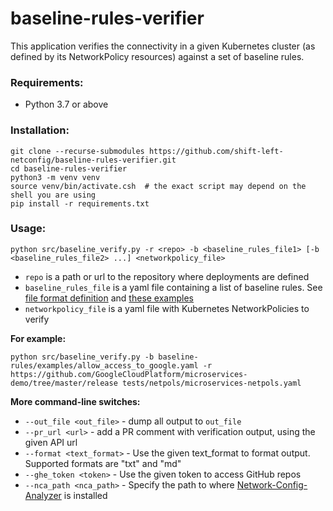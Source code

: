 # baseline-rules-verifier
This application verifies the connectivity in a given Kubernetes cluster
(as defined by its NetworkPolicy resources) against a set of baseline rules.

### Requirements:

* Python 3.7 or above

### Installation:
```commandline
git clone --recurse-submodules https://github.com/shift-left-netconfig/baseline-rules-verifier.git
cd baseline-rules-verifier
python3 -m venv venv
source venv/bin/activate.csh  # the exact script may depend on the shell you are using
pip install -r requirements.txt
```

### Usage:
```
python src/baseline_verify.py -r <repo> -b <baseline_rules_file1> [-b <baseline_rules_file2> ...] <networkpolicy_file>
```
* `repo` is a path or url to the repository where deployments are defined 
* `baseline_rules_file` is a yaml file containing a list of baseline rules. See [file format definition](https://github.com/shift-left-netconfig/baseline-rules#baseline-rules) and [these examples](https://github.com/shift-left-netconfig/baseline-rules/tree/master/examples)
* `networkpolicy_file` is a yaml file with Kubernetes NetworkPolicies to verify

**For example:**
```commandline
python src/baseline_verify.py -b baseline-rules/examples/allow_access_to_google.yaml -r https://github.com/GoogleCloudPlatform/microservices-demo/tree/master/release tests/netpols/microservices-netpols.yaml
```

**More command-line switches:**
* `--out_file <out_file>` - dump all output to `out_file`
* `--pr_url <url>` - add a PR comment with verification output, using the given API url
* `--format <text_format>` - Use the given text_format to format output. Supported formats are "txt" and "md"
* `--ghe_token <token>` - Use the given token to access GitHub repos
* `--nca_path <nca_path>` - Specify the path to where [Network-Config-Analyzer](https://github.com/IBM/network-config-analyzer) is installed
